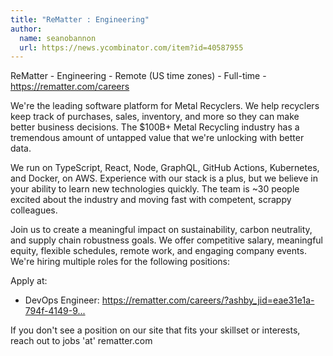 ```yaml
---
title: "ReMatter : Engineering"
author:
  name: seanobannon
  url: https://news.ycombinator.com/item?id=40587955
---
```

ReMatter - Engineering - Remote (US time zones) - Full-time - <a href="https:&#x2F;&#x2F;rematter.com&#x2F;careers" rel="nofollow">https:&#x2F;&#x2F;rematter.com&#x2F;careers</a>

We&#x27;re the leading software platform for Metal Recyclers. We help recyclers keep track of purchases, sales, inventory, and more so they can make better business decisions. The $100B+ Metal Recycling industry has a tremendous amount of untapped value that we&#x27;re unlocking with better data.

We run on TypeScript, React, Node, GraphQL, GitHub Actions, Kubernetes, and Docker, on AWS. Experience with our stack is a plus, but we believe in your ability to learn new technologies quickly. The team is ~30 people excited about the industry and moving fast with competent, scrappy colleagues.

Join us to create a meaningful impact on sustainability, carbon neutrality, and supply chain robustness goals. We offer competitive salary, meaningful equity, flexible schedules, remote work, and engaging company events. We&#x27;re hiring multiple roles for the following positions:

Apply at:

- DevOps Engineer: <a href="https:&#x2F;&#x2F;rematter.com&#x2F;careers&#x2F;?ashby_jid=eae31e1a-794f-4149-9865-e7e9be9d65ce" rel="nofollow">https:&#x2F;&#x2F;rematter.com&#x2F;careers&#x2F;?ashby_jid=eae31e1a-794f-4149-9...</a>

If you don&#x27;t see a position on our site that fits your skillset or interests, reach out to jobs &#x27;at&#x27; rematter.com
